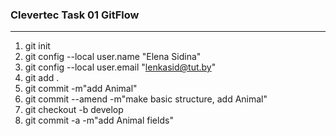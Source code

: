 ### Clevertec Task 01 GitFlow
***
1. git init
2. git config --local user.name "Elena Sidina"
3. git config --local user.email "lenkasid@tut.by"
4. git add .
5. git commit -m"add Animal"
6. git commit --amend -m"make basic structure, add Animal"
7. git checkout -b develop
8. git commit -a -m"add Animal fields"